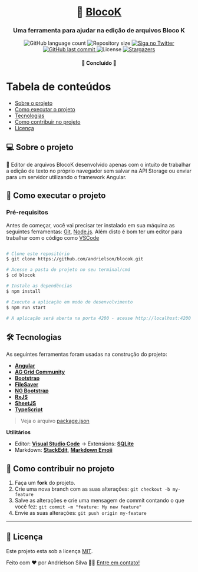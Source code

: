 <h1 align="center">
     📑 <a href="#" alt="ferramenta blocok"> BlocoK </a>
</h1>

<h3 align="center">
    Uma ferramenta para ajudar na edição de arquivos Bloco K
</h3>

<p align="center">
  <img alt="GitHub language count" src="https://img.shields.io/github/languages/count/andrielson/blocok?color=%2304D361">

  <img alt="Repository size" src="https://img.shields.io/github/repo-size/andrielson/blocok">

  <a href="https://www.twitter.com/andrielson_FS/">
    <img alt="Siga no Twitter" src="https://img.shields.io/twitter/url?url=https%3A%2F%2Fgithub.com%2Fandrielson%2Fblocok">
  </a>
  
  <a href="https://github.com/andrielson/blocok/commits/master">
    <img alt="GitHub last commit" src="https://img.shields.io/github/last-commit/andrielson/blocok">
  </a>
    
   <img alt="License" src="https://img.shields.io/badge/license-MIT-brightgreen">
   <a href="https://github.com/andrielson/blocok/stargazers">
    <img alt="Stargazers" src="https://img.shields.io/github/stars/andrielson/blocok?style=social">
  </a> 
</p>

<h4 align="center">
	🚧   Concluído  🚧
</h4>


Tabela de conteúdos
=================
<!--ts-->
   * [Sobre o projeto](#-sobre-o-projeto)
   * [Como executar o projeto](#-como-executar-o-projeto)
   * [Tecnologias](#-tecnologias)
   * [Como contribuir no projeto](#-como-contribuir-no-projeto)
   * [Licença](#user-content--licença)
<!--te-->

## 💻 Sobre o projeto

📑 Editor de arquivos BlocoK desenvolvido apenas com o intuito de trabalhar a edição de texto no próprio navegador sem salvar na API Storage ou enviar para um servidor utilizando o framework Angular.

## 🚀 Como executar o projeto

### Pré-requisitos

Antes de começar, você vai precisar ter instalado em sua máquina as seguintes ferramentas:
[Git](https://git-scm.com), [Node.js](https://nodejs.org/en/). 
Além disto é bom ter um editor para trabalhar com o código como [VSCode](https://code.visualstudio.com/)

```bash

# Clone este repositório
$ git clone https://github.com/andrielson/blocok.git

# Acesse a pasta do projeto no seu terminal/cmd
$ cd blocok

# Instale as dependências
$ npm install

# Execute a aplicação em modo de desenvolvimento
$ npm run start

# A aplicação será aberta na porta 4200 - acesse http://localhost:4200

```

## 🛠 Tecnologias

As seguintes ferramentas foram usadas na construção do projeto:

-   **[Angular](https://angular.io)**
-   **[AG Grid Community](https://www.ag-grid.com)**
-   **[Bootstrap](https://getbootstrap.com)**
-   **[FileSaver](https://github.com/eligrey/FileSaver.js)**
-   **[NG Bootstrap](https://ng-bootstrap.github.io)**
-   **[RxJS](https://rxjs-dev.firebaseapp.com)**
-   **[SheetJS](https://sheetjs.com)**
-   **[TypeScript](https://www.typescriptlang.org)**

> Veja o arquivo  [package.json](https://github.com/andrielson/blocok/blob/master/package.json)

**Utilitários**
-   Editor:  **[Visual Studio Code](https://code.visualstudio.com/)**  → Extensions:  **[SQLite](https://marketplace.visualstudio.com/items?itemName=alexcvzz.vscode-sqlite)**
-   Markdown:  **[StackEdit](https://stackedit.io/)**,  **[Markdown Emoji](https://gist.github.com/rxaviers/7360908)**


## 💪 Como contribuir no projeto

1. Faça um **fork** do projeto.
2. Crie uma nova branch com as suas alterações: `git checkout -b my-feature`
3. Salve as alterações e crie uma mensagem de commit contando o que você fez: `git commit -m "feature: My new feature"`
4. Envie as suas alterações: `git push origin my-feature`

---

## 📝 Licença

Este projeto esta sob a licença [MIT](./LICENSE).

Feito com ❤️ por Andrielson Silva 👋🏽 [Entre em contato!](https://www.linkedin.com/in/andrielson-silva)
